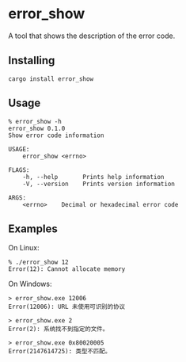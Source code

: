 # error_show

A tool that shows the description of the error code.

## Installing

``` shellsession
cargo install error_show
```

## Usage

``` shellsession
% error_show -h
error_show 0.1.0
Show error code information

USAGE:
    error_show <errno>

FLAGS:
    -h, --help       Prints help information
    -V, --version    Prints version information

ARGS:
    <errno>    Decimal or hexadecimal error code
```

## Examples

On Linux:

``` shellsession
% ./error_show 12
Error(12): Cannot allocate memory
```

On Windows:

``` shellsession
> error_show.exe 12006
Error(12006): URL 未使用可识别的协议

> error_show.exe 2
Error(2): 系统找不到指定的文件。

> error_show.exe 0x80020005
Error(2147614725): 类型不匹配。
```
